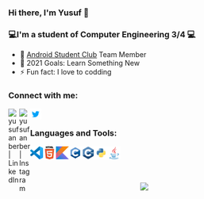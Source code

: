 ### Hi there, I'm Yusuf 👋

### 💻I'm a student of Computer Engineering 3/4 💻
- 🔭 <a href="https://www.https://www.linkedin.com/company/android-student-club/">Android Student Club</a> Team Member
- 🥅 2021 Goals: Learn Something New
- ⚡ Fun fact: I love to codding  

### Connect with me:

[<img align="left" alt="yusufanber | LinkedIn" width="22px" src="https://cdn.jsdelivr.net/npm/simple-icons@v3/icons/linkedin.svg" />][linkedin]
[<img align="left" alt="yusufanber | Instagram" width="22px" src="https://cdn.jsdelivr.net/npm/simple-icons@v3/icons/instagram.svg" />][instagram]
[<img align="left" alt="yusufanber | Twitter" width="22px" src="https://raw.githubusercontent.com/github/explore/80688e429a7d4ef2fca1e82350fe8e3517d3494d/topics/twitter/twitter.png" />][twitter]
<br />

### Languages and Tools:
<img align="left" alt="Visual Studio Code" width="26px" src="https://raw.githubusercontent.com/github/explore/80688e429a7d4ef2fca1e82350fe8e3517d3494d/topics/visual-studio-code/visual-studio-code.png" />
<img align="left" alt="HTML5" width="26px" src="https://raw.githubusercontent.com/github/explore/80688e429a7d4ef2fca1e82350fe8e3517d3494d/topics/html/html.png" />
<img align="left" alt="Kotlin" width="26px" src="https://raw.githubusercontent.com/github/explore/80688e429a7d4ef2fca1e82350fe8e3517d3494d/topics/kotlin/kotlin.png" />
<img align="left" alt="C" width="26px" src="https://raw.githubusercontent.com/github/explore/f3e22f0dca2be955676bc70d6214b95b13354ee8/topics/c/c.png" />
<img align="left" alt="C++" width="26px" src="https://raw.githubusercontent.com/github/explore/f3e22f0dca2be955676bc70d6214b95b13354ee8/topics/cpp/cpp.png" />
<img align="left" alt="Python" width="26px" src="https://raw.githubusercontent.com/github/explore/80688e429a7d4ef2fca1e82350fe8e3517d3494d/topics/python/python.png" />
<img align="left" alt="Java" width="26px" src="https://raw.githubusercontent.com/devicons/devicon/master/icons/java/java-original.svg" />

[instagram]:https://www.instagram.com/yusufanber/
[linkedin]:https://www.linkedin.com/in/yusufanber/
[twitter]:https://twitter.com/AnberYusuf

<br >
<br >

#

<p align="center">
   <img src="https://github-readme-stats.vercel.app/api?username=yusufanber&show_icons=true&theme=tokyonight" />
   </p>
   
